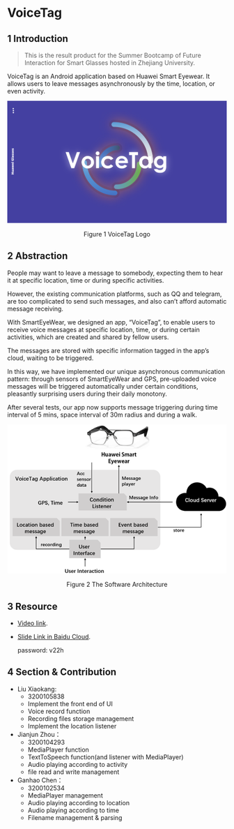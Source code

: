 # VoiceTag

## 1 Introduction

> This is the result product for the Summer Bootcamp of Future Interaction for Smart Glasses hosted in Zhejiang University.

VoiceTag is an Android application based on Huawei Smart Eyewear. It allows users to leave messages asynchronously by the time, location, or even activity.

![1656768964198](image/VoiceTag.png)

<center>Figure 1 VoiceTag Logo</center>

## 2 Abstraction

People may want to leave a message to somebody, expecting them to hear it at specific location, time or during specific activities.

However, the existing communication platforms, such as QQ and telegram, are too complicated to send such messages, and also can’t afford automatic message receiving.

With SmartEyeWear, we designed an app, “VoiceTag”, to enable users to receive voice messages at specific location, time, or during certain activities, which are created and shared by fellow users.

The messages are stored with specific information tagged in the app’s cloud, waiting to be triggered.

In this way, we have implemented our unique asynchronous communication pattern: through sensors of SmartEyeWear and GPS, pre-uploaded voice messages will be triggered automatically under certain conditions, pleasantly surprising users during their daily monotony.

After several tests, our app now supports message triggering during time interval of 5 mins, space interval of 30m radius and during a walk.

![](./image/structure.png)

<center>Figure 2 The Software Architecture</center>



## 3 Resource

- [Video link](https://www.bilibili.com/video/BV19t4y187GD/?vd_source=b1592a2cdc5bf2252eec2c8e8abce3d4).
- [Slide Link in Baidu Cloud](https://pan.baidu.com/s/1M3S7V0K2F8VgKcBYpPcvHQ).

  password: v22h

## 4 Section & Contribution

- Liu Xiaokang:
  - 3200105838
  - Implement the front end of UI
  - Voice record function
  - Recording files storage management
  - Implement the location listener
- Jianjun Zhou：
  - 3200104293
  - MediaPlayer function
  - TextToSpeech function(and listener with MediaPlayer)
  - Audio playing according to activity
  - file read and write management
- Ganhao Chen：
  - 3200102534
  - MediaPlayer management
  - Audio playing according to location
  - Audio playing according to time
  - Filename management & parsing
